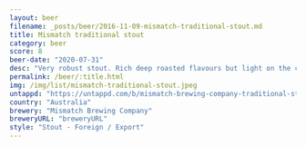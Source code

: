 ```yaml
---
layout: beer
filename: _posts/beer/2016-11-09-mismatch-traditional-stout.md
title: Mismatch traditional stout
category: beer
score: 8
beer-date: "2020-07-31"
desc: "Very robust stout. Rich deep roasted flavours but light on the coffee. Surprisingly easy to drink which feels like I could have quite a lot of these"
permalink: /beer/:title.html
img: /img/list/mismatch-traditional-stout.jpeg
untappd: "https://untappd.com/b/mismatch-brewing-company-traditional-stout/3811600"
country: "Australia"
brewery: "Mismatch Brewing Company"
breweryURL: "breweryURL"
style: "Stout - Foreign / Export"
---
```


